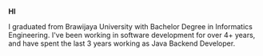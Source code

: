 **HI**

I graduated from Brawijaya University with Bachelor Degree in Informatics Engineering. I've been working in software development for over 4+ years, and have spent the last 3 years working as Java Backend Developer.
